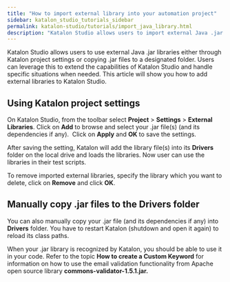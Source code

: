 ```yaml
---
title: "How to import external library into your automation project"
sidebar: katalon_studio_tutorials_sidebar
permalink: katalon-studio/tutorials/import_java_library.html
description: "Katalon Studio allows users to import external Java .jar libraries either through Katalon project settings or copying .jar files to a designated folder."
---
```

Katalon Studio allows users to use external Java .jar libraries either through Katalon project settings or copying .jar files to a designated folder. Users can leverage this to extend the capabilities of Katalon Studio and handle specific situations when needed. This article will show you how to add external libraries to Katalon Studio.

Using Katalon project settings
------------------------------

On Katalon Studio, from the toolbar select **Project** \> **Settings** \> **External Libraries**. Click on **Add** to browse and select your .jar file(s) (and its dependencies if any).  Click on **Apply** and **OK** to save the settings.

After saving the setting, Katalon will add the library file(s) into its **Drivers** folder on the local drive and loads the libraries. Now user can use the libraries in their test scripts.

To remove imported external libraries, specify the library which you want to delete, click on **Remove** and click **OK**.

Manually copy .jar files to the Drivers folder
----------------------------------------------

You can also manually copy your .jar file (and its dependencies if any) into **Drivers** folder. You have to restart Katalon (shutdown and open it again) to reload its class paths.

When your .jar library is recognized by Katalon, you should be able to use it in your code. Refer to the topic **How to create a Custom Keyword** for information on how to use the email validation functionality from Apache open source library **commons-validator-1.5.1.jar.**